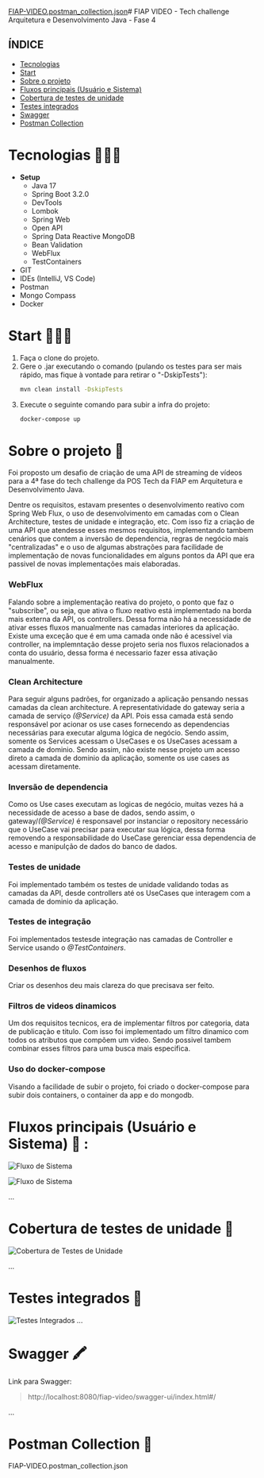 [FIAP-VIDEO.postman_collection.json](https://github.com/Daniel-Nascimentt/fiap-video/files/14040306/FIAP-VIDEO.postman_collection.json)# FIAP VIDEO - Tech challenge Arquitetura e Desenvolvimento Java - Fase 4

## ÍNDICE

* [Tecnologias](#tecnologias)
* [Start](#start)
* [Sobre o projeto](#sobre-o-projeto)
* [Fluxos principais (Usuário e Sistema)](#fluxos-principais-usuario-e-sistema)
* [Cobertura de testes de unidade](#cobertura-de-testes-de-unidade)
* [Testes integrados](#testes-integrados)
* [Swagger](#swagger)
* [Postman Collection](#postman-collection)

# Tecnologias 👨🏻‍💻 

* **Setup**
    * Java 17 
    * Spring Boot 3.2.0
    * DevTools
    * Lombok 
    * Spring Web
    * Open API 
    * Spring Data Reactive MongoDB
    * Bean Validation
    * WebFlux
    * TestContainers
* GIT 
* IDEs (IntelliJ, VS Code)
* Postman
* Mongo Compass
* Docker

# Start 👨🏻‍🔧

1. Faça o clone do projeto.
2. Gere o .jar executando o comando (pulando os testes para ser mais rápido, mas fique à vontade para retirar o "-DskipTests"):
    ```bash
    mvn clean install -DskipTests
    ```
3. Execute o seguinte comando para subir a infra do projeto:
    ```bash
    docker-compose up
    ```

# Sobre o projeto 📖

Foi proposto um desafio de criação de uma API de streaming de vídeos para a 4ª fase do tech challenge da POS Tech da FIAP em Arquitetura e Desenvolvimento Java.

Dentre os requisitos, estavam presentes o desenvolvimento reativo com Spring Web Flux, o uso de desenvolvimento em camadas com o Clean Architecture, testes de unidade e integração, etc.
Com isso fiz a criação de uma API que atendesse esses mesmos requisitos, implementando tambem cenários que contem a inversão de dependencia, regras de negócio mais "centralizadas" e o uso de algumas abstrações para facilidade de implementação de novas funcionalidades em alguns pontos da API que era passivel de novas implementações mais elaboradas.

### WebFlux

Falando sobre a implementação reativa do projeto, o ponto que faz o "subscribe", ou seja, que ativa o fluxo reativo está implementado na borda mais externa da API, os controllers. Dessa forma não há a necessidade de ativar esses fluxos manualmente nas camadas interiores da aplicação. Existe uma exceção que é em uma camada onde não é acessivel via controller, na implemntação desse projeto seria nos fluxos relacionados a conta do usuário, dessa forma é necessario fazer essa ativação manualmente.

### Clean Architecture

Para seguir alguns padrões, for organizado a aplicação pensando nessas camadas da clean architecture. A representatividade do gateway seria a camada de serviço *(@Service)* da API. Pois essa camada está sendo responsável por acionar os use cases fornecendo as dependencias necessárias para executar alguma lógica de negócio. Sendo assim, somente os Services acessam o UseCases e os UseCases acessam a camada de dominio. Sendo assim, não existe nesse projeto um acesso direto a camada de dominio da aplicação, somente os use cases as acessam diretamente.

### Inversão de dependencia

Como os Use cases executam as logicas de negócio, muitas vezes há a necessidade de acesso a base de dados, sendo assim, o gateway/*(@Service)* é responsavel por instanciar o repository necessário que o UseCase vai precisar para executar sua lógica, dessa forma removendo a responsabilidade do UseCase gerenciar essa dependencia de acesso e manipulção de dados do banco de dados.

### Testes de unidade

Foi implementado também os testes de unidade validando todas as camadas da API, desde controllers até os UseCases que interagem com a camada de dominio da aplicação.

### Testes de integração

Foi implementados testesde integração nas camadas de Controller e Service usando o *@TestContainers*.

### Desenhos de fluxos

Criar os desenhos deu mais clareza do que precisava ser feito.

### Filtros de videos dinamicos

Um dos requisitos tecnicos, era de implementar filtros por categoria, data de publicação e titulo. Com isso foi implementado um filtro dinamico com todos os atributos que compõem um video. Sendo possivel tambem combinar esses filtros para uma busca mais especifica.

### Uso do docker-compose

Visando a facilidade de subir o projeto, foi criado o docker-compose para subir dois containers, o container da app e do mongodb.

# Fluxos principais (Usuário e Sistema) 👣 :

![Fluxo de Sistema](https://github.com/Daniel-Nascimentt/fiap-video/assets/65513073/a1c38a60-0154-4008-bbb0-78c7b5094d72)

![Fluxo de Sistema](https://github.com/Daniel-Nascimentt/fiap-video/assets/65513073/14136ee7-9f7c-4c65-b0c9-64d6fc47d2ed)

...

# Cobertura de testes de unidade 📝

![Cobertura de Testes de Unidade](https://github.com/Daniel-Nascimentt/fiap-video/assets/65513073/f14adceb-60b4-4763-825e-e7ff3ee5f926)

...

# Testes integrados 📝

![Testes Integrados](https://github.com/Daniel-Nascimentt/fiap-video/assets/65513073/ef929d85-6420-4b20-8c77-a671c35b48d6)
...

# Swagger 🖍️

Link para Swagger:
> http://localhost:8080/fiap-video/swagger-ui/index.html#/ 

...

# Postman Collection 📌

FIAP-VIDEO.postman_collection.json


